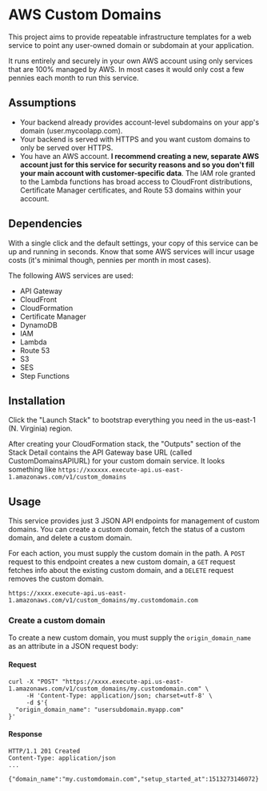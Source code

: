 # AWS Custom Domains

This project aims to provide repeatable infrastructure templates for a web service to point any user-owned domain or subdomain at your application.

It runs entirely and securely in your own AWS account using only services that are 100% managed by AWS. In most cases it would only cost a few pennies each month to run this service.

## Assumptions

* Your backend already provides account-level subdomains on your app's domain (user.mycoolapp.com).
* Your backend is served with HTTPS and you want custom domains to only be served over HTTPS.
* You have an AWS account. **I recommend creating a new, separate AWS account just for this service for security reasons and so you don't fill your main account with customer-specific data**. The IAM role granted to the Lambda functions has broad access to CloudFront distributions, Certificate Manager certificates, and Route 53 domains within your account.

## Dependencies

With a single click and the default settings, your copy of this service can be up and running in seconds. Know that some AWS services will incur usage costs (it's minimal though, pennies per month in most cases).

The following AWS services are used:

* API Gateway
* CloudFront
* CloudFormation
* Certificate Manager
* DynamoDB
* IAM
* Lambda
* Route 53
* S3
* SES
* Step Functions

## Installation

Click the "Launch Stack" to bootstrap everything you need in the us-east-1 (N. Virginia) region.

After creating your CloudFormation stack, the "Outputs" section of the Stack Detail contains the API Gateway base URL (called CustomDomainsAPIURL) for your custom domain service. It looks something like `https://xxxxxx.execute-api.us-east-1.amazonaws.com/v1/custom_domains`

## Usage

This service provides just 3 JSON API endpoints for management of custom domains. You can create a custom domain, fetch the status of a custom domain, and delete a custom domain.

For each action, you must supply the custom domain in the path. A `POST` request to this endpoint creates a new custom domain, a `GET` request fetches info about the existing custom domain, and a `DELETE` request removes the custom domain.

```
https://xxxx.execute-api.us-east-1.amazonaws.com/v1/custom_domains/my.customdomain.com
```

### Create a custom domain

To create a new custom domain, you must supply the `origin_domain_name` as an attribute in a JSON request body:

#### Request

```
curl -X "POST" "https://xxxx.execute-api.us-east-1.amazonaws.com/v1/custom_domains/my.customdomain.com" \
     -H 'Content-Type: application/json; charset=utf-8' \
     -d $'{
  "origin_domain_name": "usersubdomain.myapp.com"
}'
```

#### Response

```
HTTP/1.1 201 Created
Content-Type: application/json
...

{"domain_name":"my.customdomain.com","setup_started_at":1513273146072}
```

